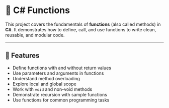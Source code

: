 # 📘 C# Functions 

This project covers the fundamentals of **functions** (also called methods) in **C#**. It demonstrates how to define, call, and use functions to write clean, reusable, and modular code.

---

## 📌 Features

- Define functions with and without return values
- Use parameters and arguments in functions
- Understand method overloading
- Explore local and global scope
- Work with `void` and non-void methods
- Demonstrate recursion with sample functions
- Use functions for common programming tasks
